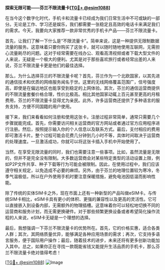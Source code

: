 **探索无限可能——芬兰不限流量卡[[TG💪+ @esim1088](https://t.me/s/esim1088)]**

在当今这个数字化时代，手机卡和流量卡已经成为我们日常生活中不可或缺的一部分。无论是工作、学习还是娱乐，我们都需要一张稳定且高效的电话卡来满足我们的需求。今天，我要向大家推荐一款非常优秀的手机卡产品——芬兰不限流量卡。

首先，让我们了解一下什么是“不限流量卡”。简单来说，这是一种提供无限制数据流量的服务。这意味着只要你购买了这张卡，就可以随时随地使用互联网，无需担心流量耗尽的问题。这对于经常需要在线办公、观看高清视频或者下载大型文件的人来说，无疑是一个极大的便利。尤其是对于那些喜欢旅行或者经常出差的人来说，芬兰不限流量卡更是他们的最佳选择。

那么，为什么选择芬兰的不限流量卡呢？首先，芬兰作为一个北欧国家，以其先进的通信技术和优质的网络服务闻名于世。这里的无线网络覆盖范围广，信号强度高，即使是在偏远地区也能享受到稳定的上网体验。其次，芬兰的通信运营商提供的不限流量套餐价格合理，性价比极高。相比其他国家动辄上百元甚至更高的月租费用，芬兰的不限流量卡显得尤为亲民。此外，许多运营商还提供了多种语言的服务支持，方便不同国籍的用户使用。

接下来，我们来看看如何注册和使用这张卡。注册过程非常简单，通常只需要几个步骤就能完成。首先，你需要访问相关运营商的官方网站或者通过官方应用程序进行注册。然后，按照提示输入你的个人信息以及联系方式。最后，支付相应的费用即可激活卡片。整个过程可能会花费几分钟到几小时不等，具体时间取决于运营商的处理速度。一旦激活成功，你就可以将这张卡插入手机中开始使用了。

当然，在享受无限流量的同时，我们也需要注意一些事项。比如，虽然流量是无限的，但并不是完全没有限制。大多数运营商会对某些特定类型的活动设置上限，例如P2P文件共享、种子下载等行为可能会被限制。因此，在使用过程中，我们应该遵守相关规定，以免造成不必要的麻烦。另外，由于芬兰的地理位置较为寒冷，冬季气温极低，所以在户外使用手机时要注意保暖措施，避免电池因低温而影响性能。

除了传统的实体SIM卡之外，现在市面上还有一种新型的产品叫做eSIM卡。与传统SIM卡相比，eSIM卡具有更小的体积、更强的兼容性以及更高的灵活性。它可以直接嵌入到设备内部，无需额外的物理插槽。这意味着你可以轻松地切换不同的运营商和服务计划，而无需更换硬件。对于那些频繁更换设备或者希望简化操作流程的人来说，eSIM卡无疑是一个理想的选择。

最后，我想强调一下芬兰不限流量卡的优势所在。首先，它的价格实惠，适合各类人群；其次，其网络质量优异，能够满足各种应用场景的需求；再次，它支持多语言服务，便于国际用户操作；最后，随着技术的进步，未来还将有更多创新功能加入其中。总之，如果你正在寻找一款既能省钱又能提升生活品质的手机卡，那么芬兰不限流量卡绝对值得考虑！

[[TG💪+ @esim1088](https://t.me/s/esim1088)] 
![Image](https://i.postimg.cc/4NQfJmqS/Snipaste-2025-05-13-00-14-12.png)